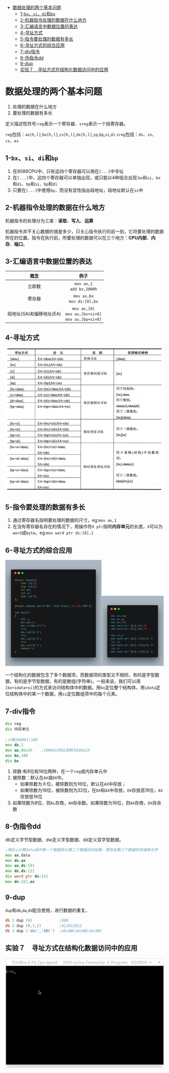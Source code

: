 
<!-- @import "[TOC]" {cmd="toc" depthFrom=1 depthTo=6 orderedList=false} -->

<!-- code_chunk_output -->

* [数据处理的两个基本问题](#数据处理的两个基本问题)
	* [1-`bx`、`si`、`di`和`bp`](#1-bx-si-di和bp)
	* [2-机器指令处理的数据在什么地方](#2-机器指令处理的数据在什么地方)
	* [3-汇编语言中数据位置的表达](#3-汇编语言中数据位置的表达)
	* [4-寻址方式](#4-寻址方式)
	* [5-指令要处理的数据有多长](#5-指令要处理的数据有多长)
	* [6-寻址方式的综合应用](#6-寻址方式的综合应用)
	* [7-div指令](#7-div指令)
	* [8-伪指令dd](#8-伪指令dd)
	* [9-dup](#9-dup)
	* [实验７　寻址方式在结构化数据访问中的应用](#实验7-寻址方式在结构化数据访问中的应用)

<!-- /code_chunk_output -->

# 数据处理的两个基本问题

1. 处理的数据在什么地方
2. 要处理的数据有多长

定义描述性符号:`reg`表示一个寄存器、`sreg`表示一个段寄存器。

`reg`包括：`ax[h,l]`,`bx[h,l]`,`cx[h,l]`,`dx[h,l]`,`sp`,`bp`,`si`,`di`
`sreg`包括：`ds`、`ss`、`cs`、`es`

## 1-`bx`、`si`、`di`和`bp`

1. 在8086CPU中，只有这四个寄存器可以用在`[...]`中寻址
2. 在`[...]`中，这四个寄存器可以单独出现，或只能以4种组合出现:`bx`和`si`、`bx`和`di`、`bp`和`si`、`bp`和`di`
3. 只要在`[...]`中使用`bp`，而没有显性指出段地址，段地址默认在`ss`中

## 2-机器指令处理的数据在什么地方

机器指令的处理分为三类：**读取**、**写入**、**运算**

机器指令并不关心数据的值是多少，只关心指令执行的前一刻，它将要处理的数据所在的位置。指令在执行前，所要处理的数据可以在三个地方：**CPU内部**、**内存**、**端口**。

## 3-汇编语言中数据位置的表达

|概念|例子|
|:---:|:---:|
|立即数|`mov ax,1`<br>`add bx,2000h`|
|寄存器|`mov ax,bx`<br>`mov ds:[0],bx`|
|段地址(SA)和偏移地址(EA)|`mov ax,[0]`<br> `mov ax,[bx+si+8]`<br> `mov ax,[bp+si+8]`|

## 4-寻址方式

![](./image/寻址方式小结.png)

## 5-指令要处理的数据有多长

1. 通过寄存器名指明要处理的数据的尺寸。eg:`mov ax,1`
2. 在没有寄存器名存在的情况下，用操作符`X ptr`指明**内存单元**的长度，`X`可以为`word`或`byte`。eg:`mov word ptr ds:[0],1`

## 6-寻址方式的综合应用

![](./image/result2.png)


一个结构化的数据包含了多个数据项，而数据项的类型又不相同，有的是字型数据，有的是字节型数据，有的是数组(字符串)。一般来说，我们可以用`[bx+idata+si]`的方式来访问结构体中的数据。用`bx`定位整个结构体，用`idata`定位结构体中的某一个数据，用`si`定位数组项中的每个元素。

## 7-div指令

```asm
div reg
div 内存单元

;计算100001/100
mov dx,1
mov ax,86a1h    ;100001的16进制为186a1h
mov bx,100
div bx
```
1. 除数:有8位和16位两种，在一个`reg`或内存单元中
2. 被除数：默认在`AX`或`DX`中。
    * 如果除数为８位，被除数则为16位，默认在`AX`中存放；
    * 如果除数为16位，被除数则为32位，在`DX`和`AX`中存放，`DX`存放高16位，`AX`存放低16位
3. 如果除数为8位，则`AL`存商，`AH`存余数。如果除数为16位，则`AX`存商，`DX`存余数

## 8-伪指令dd

db定义字节型数据、dw定义字型数据、dd定义双字型数据。

```asm
;用div计算data段中第一个数据除以第二个数据后的结果，商存在第三个数据的存储单元中
mov ax,data
mov ds,ax
mov ax,ds:[0]
mov dx,ds:[2]
div word ptr ds:[4]
mov ds:[6],ax
```

## 9-dup

`dup`和`db`,`dw`,`dd`配合使用，进行数据的重复。

```asm
db 3 dup (0)            ;000
db 3 dup (0,1,2)        ;012012012
db 3 dup ('abc','ABC')  ;abcABCabcABCabcABC
```
## 实验７　寻址方式在结构化数据访问中的应用
![](./image/ex-7.gif)